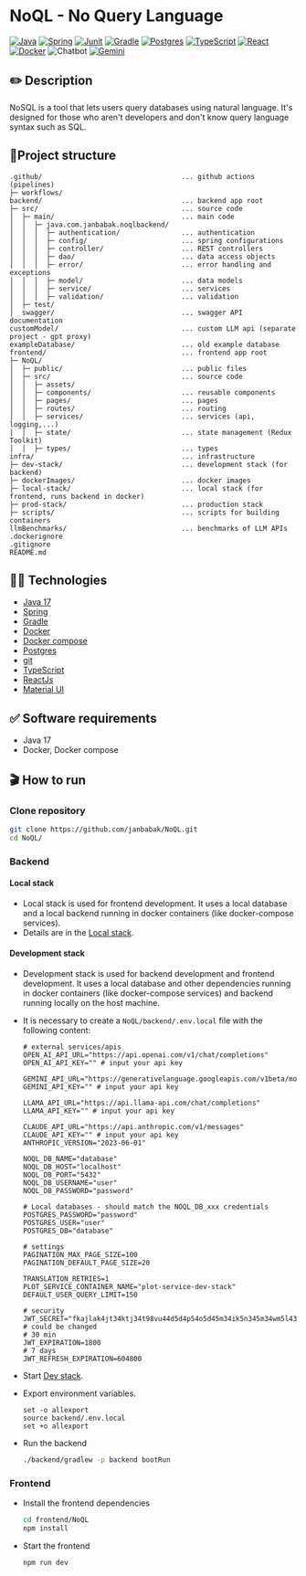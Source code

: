 # NoQL - No Query Language

[![Java](https://img.shields.io/badge/java-%23ED8B00.svg?style=flat&logo=java&logoColor=white&color=f1931c)](https://www.java.com/en/)
[![Spring](https://img.shields.io/badge/spring-%236DB33F.svg?style=flat&logo=spring&logoColor=white)](https://spring.io)
[![Junit](https://img.shields.io/badge/JUnit5-25A162.svg?style=flat&logo=JUnit5&logoColor=white)](https://junit.org/junit5/)
[![Gradle](https://img.shields.io/badge/Gradle-02303A.svg?style=flat&logo=Gradle&logoColor=white)](https://gradle.org)
[![Postgres](https://img.shields.io/badge/PostgreSQL-4169E1.svg?style=flat&logo=PostgreSQL&logoColor=white)](https://www.postgresql.org)
[![TypeScript](https://img.shields.io/badge/TypeScript-3178C6.svg?style=flat&logo=TypeScript&logoColor=white)](https://www.typescriptlang.org)
[![React](https://img.shields.io/badge/React-61DAFB.svg?style=flat&logo=React&logoColor=black)](https://react.dev)
[![Docker](https://img.shields.io/badge/Docker-2496ED.svg?style=flat&logo=Docker&logoColor=white)](https://www.docker.com)
![Chatbot](https://img.shields.io/badge/ChatBot-0066FF.svg?style=flat&logo=ChatBot&logoColor=white)
[![Gemini](https://img.shields.io/badge/Google%20Gemini-8E75B2.svg?style=flat&logo=Google-Gemini&logoColor=white)](https://deepmind.google/technologies/gemini/)

## ✏️ Description

NoSQL is a tool that lets users query databases using natural language. It's designed for those who aren't developers
and don't know query language syntax such as SQL.

## 🌲Project structure

```text
.github/                                  ... github actions (pipelines)
├─ workflows/
backend/                                  ... backend app root
├─ src/                                   ... source code
│  ├─ main/                               ... main code
│  │  ├─ java.com.janbabak.noqlbackend/   
│  │  │  ├─ authentication/               ... authentication
│  │  │  ├─ config/                       ... spring configurations
│  │  │  ├─ controller/                   ... REST controllers
│  │  │  ├─ dao/                          ... data access objects
│  │  │  ├─ error/                        ... error handling and exceptions
│  │  │  ├─ model/                        ... data models
│  │  │  ├─ service/                      ... services
│  │  │  ├─ validation/                   ... validation
│  ├─ test/
│  swagger/                               ... swagger API documentation
customModel/                              ... custom LLM api (separate project - gpt proxy)
exampleDatabase/                          ... old example database
frontend/                                 ... frontend app root
├─ NoQL/                 
│  ├─ public/                             ... public files
│  ├─ src/                                ... source code
│  │  ├─ assets/
│  │  ├─ components/                      ... reusable components
│  │  ├─ pages/                           ... pages
│  │  ├─ routes/                          ... routing
│  │  ├─ services/                        ... services (api, logging,...)
│  │  ├─ state/                           ... state management (Redux Toolkit)
│  │  ├─ types/                           ... types
infra/                                    ... infrastructure
├─ dev-stack/                             ... development stack (for backend)
├─ dockerImages/                          ... docker images
├─ local-stack/                           ... local stack (for frontend, runs backend in docker)
├─ prod-stack/                            ... production stack
├─ scripts/                               ... scripts for building containers
llmBenchmarks/                            ... benchmarks of LLM APIs
.dockerignore
.gitignore
README.md
```

## 🧑‍🔬 Technologies

- [Java 17](https://www.java.com/en/)
- [Spring](https://spring.io)
- [Gradle](https://gradle.org)
- [Docker](https://www.docker.com)
- [Docker compose](https://docs.docker.com/compose/)
- [Postgres](https://www.postgresql.org)
- [git](https://git-scm.com)
- [TypeScript](https://www.typescriptlang.org)
- [ReactJs](https://react.dev)
- [Material UI](https://mui.com)

## ✅ Software requirements

- Java 17
- Docker, Docker compose

## 🎬 How to run

### Clone repository

```bash
git clone https://github.com/janbabak/NoQL.git
cd NoQL/
```

### Backend

#### Local stack

- Local stack is used for frontend development. It uses a local database and a local backend running in docker containers (like docker-compose
  services).
- Details are in the [Local stack](infra/local-stack/README.md).

#### Development stack

- Development stack is used for backend development and frontend development. It uses a local database and other
  dependencies running in docker containers (like docker-compose services) and backend running locally on the host machine.
- It is necessary to create a `NoQL/backend/.env.local` file with the following content:
  ```dotenv
  # external services/apis
  OPEN_AI_API_URL="https://api.openai.com/v1/chat/completions"
  OPEN_AI_API_KEY="" # input your api key
  
  GEMINI_API_URL="https://generativelanguage.googleapis.com/v1beta/models"
  GEMINI_API_KEY="" # input your api key
  
  LLAMA_API_URL="https://api.llama-api.com/chat/completions"
  LLAMA_API_KEY="" # input your api key
  
  CLAUDE_API_URL="https://api.anthropic.com/v1/messages"
  CLAUDE_API_KEY="" # input your api key
  ANTHROPIC_VERSION="2023-06-01"
  
  NOQL_DB_NAME="database"
  NOQL_DB_HOST="localhost"
  NOQL_DB_PORT="5432"
  NOQL_DB_USERNAME="user"
  NOQL_DB_PASSWORD="password"
  
  # Local databases - should match the NOQL_DB_xxx credentials
  POSTGRES_PASSWORD="password"
  POSTGRES_USER="user"
  POSTGRES_DB="database"
  
  # settings
  PAGINATION_MAX_PAGE_SIZE=100
  PAGINATION_DEFAULT_PAGE_SIZE=20
  
  TRANSLATION_RETRIES=1
  PLOT_SERVICE_CONTAINER_NAME="plot-service-dev-stack"
  DEFAULT_USER_QUERY_LIMIT=150
  
  # security
  JWT_SECRET="fkajlak4jt34ktj34t98vu44d5d4p54o5d45m34ik5n345m34wm5l431145l434u64bgjsuicvkaplcvqyevasswilmvbti09478jujhhdsbfasdhfbu4" # could be changed
  # 30 min
  JWT_EXPIRATION=1800
  # 7 days
  JWT_REFRESH_EXPIRATION=604800
  ```

- Start [Dev stack](infra/dev-stack/README.md).
- Export environment variables.
  ```text
  set -o allexport
  source backend/.env.local
  set +o allexport
  ```
- Run the backend
  ```bash
  ./backend/gradlew -p backend bootRun
  ```
  
### Frontend
- Install the frontend dependencies
  ```bash
  cd frontend/NoQL 
  npm install
  ```
- Start the frontend
  ```bash
  npm run dev
  ```
  
